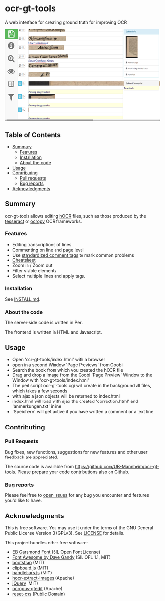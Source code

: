 # ocr-gt-tools

A web interface for creating ground truth for improving OCR 

<img src="./doc/screenshots/screenshot.png" height="300"/>

## Table of Contents

* [Summary](#summary)
  * [Features](#features)
  * [Installation](#installation)
  * [About the code](#about-the-code)
* [Usage](#usage)
* [Contributing](#contributions)
  * [Pull requests](#pull-requests)
  * [Bug reports](#bug-reports)
* [Acknowledgments](#acknowledgments)

## Summary

ocr-gt-tools allows editing
[hOCR](https://github.com/kba/hocr-spec/blob/master/hocr-spec.md) files,
such as those produced by the
[tesseract](https://github.com/tesseract-ocr/tesseract) or
[ocropy](https://github.com/tmbdev/ocropy) OCR frameworks.

### Features

* Editing transcriptions of lines
* Commenting on line and page level
* Use [standardized comment tags](https://github.com/UB-Mannheim/ocr-gt-tools/wiki/Error-Tags) to mark common problems
* [Cheatsheet](./doc/screenshots/cheatsheet-2016-05-04.png)
* Zoom in / Zoom out
* Filter visible elements
* Select multiple lines and apply tags.

### Installation

See [INSTALL.md](./INSTALL.md).

### About the code

The server-side code is written in Perl.

The frontend is written in HTML and Javascript.

## Usage

- Open 'ocr-gt-tools/index.html' with a browser
- open in a second Window 'Page Previews' from Goobi
- Search the book from which you created the hOCR file
- Drag and drop a image from the Goobi 'Page Preview' Window to the Window with 'ocr-gt-tools/index.html'
- The perl script ocr-gt-tools.cgi will create in the background all files, which takes a few seconds
- with ajax a json objects will be returned to index.html
- index.html will load with ajax the created 'correction.html' and 'anmerkungen.txt' inline
- 'Speichern' will get active if you have written a comment or a text line

## Contributing

### Pull Requests

Bug fixes, new functions, suggestions for new features and other user feedback
are appreciated.

The source code is available from https://github.com/UB-Mannheim/ocr-gt-tools.
Please prepare your code contributions also on Github.

### Bug reports

Please feel free to [open
issues](https://github.com/UB-Mannheim/ocr-gt-tools/issues) for any bug you
encounter and features you'd like to have.


## Acknowledgments

This is free software. You may use it under the terms of the GNU General Public
License Version 3 (GPLv3). See [LICENSE](LICENSE) for details.

This project bundles other free software:

* [EB Garamond Font](https://www.google.com/fonts/specimen/EB+Garamond) (SIL Open Font License)
* [Font Awesome by Dave Gandy](http://fontawesome.io/) (SIL OFL 1.1, MIT)
* [bootstrap](http://getbootstrap.com/) (MIT)
* [clipboard.js](https://github.com/zenorocha/clipboard.js) (MIT)
* [handlebars.js](https://github.com/wycats/handlebars.js) (MIT)
* [hocr-extract-images](https://github.com/tmbdev/hocr-tools) (Apache)
* [jQuery](http://jquery.com/) (MIT)
* [ocropus-gtedit](https://github.com/tmbdev/ocropy) (Apache)
* [reset-css](https://github.com/shannonmoeller/reset-css) (Public Domain)

